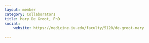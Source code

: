 ```yaml
---
layout: member
category: Collaborators
title: Mary De Groot, PhD
social:
    website: https://medicine.iu.edu/faculty/5120/de-groot-mary
    
---
```

